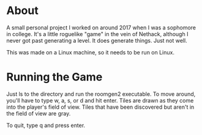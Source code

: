 # About
A small personal project I worked on around 2017 when I was a sophomore in college.  It's a little roguelike "game" in the vein of Nethack, although I never got past generating a level.  It does generate things.  Just not well.

This was made on a Linux machine, so it needs to be run on Linux.

# Running the Game
Just ls to the directory and run the roomgen2 executable.  To move around, you'll  have to type w, a, s, or d and hit enter.  Tiles are drawn as they come into the player's field of view.  Tiles that have been discovered but aren't in the field of view are gray.

To quit, type q and press enter.
